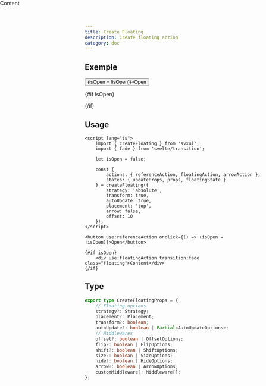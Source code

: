```yaml
---
title: Create Floating
description: Create floating action
category: doc
---
```


<script lang="ts">
    import { Card, Flexbox, Button, createFloating } from 'svxui';
    import { fade } from 'svelte/transition';

    let isOpen = $state(false);;

    const {
        actions: { referenceAction, floatingAction, arrowAction },
        states: { updateProps, props, floatingState }
    } = createFloating({
        strategy: 'absolute',
        transform: true,
        autoUpdate: true,
        placement: 'top',
        arrow: false,
        offset: 10
    });
</script>

## Exemple

<Card style="overflow: visible;">
<Flexbox direction="column" align="start" justify="start">
<div use:referenceAction>
<Button variant="surface" onclick={() => (isOpen = !isOpen)}>Open</Button>
</div>

{#if isOpen}

<div 
    use:floatingAction 
    transition:fade={{ duration: 100 }}
 class="floating">
    <Card style="background: var(--gray-2)">Content</Card>
</div>
{/if}
</Flexbox>
</Card>

## Usage

```svelte
<script lang="ts">
    import { createFloating } from 'svxui';
    import { fade } from 'svelte/transition';

    let isOpen = false;

    const {
        actions: { referenceAction, floatingAction, arrowAction },
        states: { updateProps, props, floatingState }
    } = createFloating({
        strategy: 'absolute',
        transform: true,
        autoUpdate: true,
        placement: 'top',
        arrow: false,
        offset: 10
    });
</script>

<button use:referenceAction onclick={() => (isOpen = !isOpen)}>Open</button>

{#if isOpen}
    <div use:floatingAction transition:fade class="floating">Content</div>
{/if}
```

<style lang="scss">
    .floating {
        position: absolute;
        width: max-content;
        top: 0;
        left: 0;
    }
</style>

## Type

```ts
export type CreateFloatingProps = {
    // Floating options
    strategy?: Strategy;
    placement?: Placement;
    transform?: boolean;
    autoUpdate?: boolean | Partial<AutoUpdateOptions>;
    // Middlewares
    offset?: boolean | OffsetOptions;
    flip?: boolean | FlipOptions;
    shift?: boolean | ShiftOptions;
    size?: boolean | SizeOptions;
    hide?: boolean | HideOptions;
    arrow?: boolean | ArrowOptions;
    customMiddleware?: Middleware[];
};
```